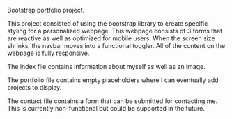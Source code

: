 Bootstrap portfolio project. 

This project consisted of using the bootstrap library to create specific styling for a personalized webpage. This webpage consists of 3 forms that are reactive as well as optimized for mobile users. When the screen size shrinks, the navbar moves into a functional toggler. All of the content on the webpage is fully responsive. 

The index file contains information about myself as well as an image. 

The portfolio file contains empty placeholders where I can eventually add projects to display.

The contact file contains a form that can be submitted for contacting me. This is currently non-functional but could be supported in the future.

